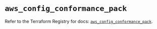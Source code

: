 # `aws_config_conformance_pack`

Refer to the Terraform Registry for docs: [`aws_config_conformance_pack`](https://registry.terraform.io/providers/hashicorp/aws/4.54.0/docs/resources/config_conformance_pack).
